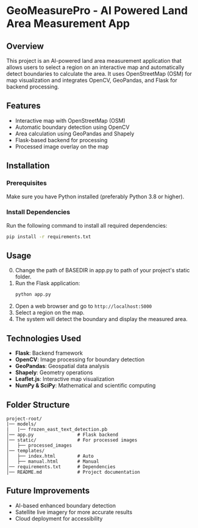 # GeoMeasurePro - AI Powered Land Area Measurement App

## Overview
This project is an AI-powered land area measurement application that allows users to select a region on an interactive map and automatically detect boundaries to calculate the area. It uses OpenStreetMap (OSM) for map visualization and integrates OpenCV, GeoPandas, and Flask for backend processing.

## Features
- Interactive map with OpenStreetMap (OSM)
- Automatic boundary detection using OpenCV
- Area calculation using GeoPandas and Shapely
- Flask-based backend for processing
- Processed image overlay on the map

## Installation

### Prerequisites
Make sure you have Python installed (preferably Python 3.8 or higher).

### Install Dependencies
Run the following command to install all required dependencies:
```bash
pip install -r requirements.txt
```

## Usage
0. Change the path of BASEDIR in app.py to path of your project's static folder.
1. Run the Flask application:
   ```bash
   python app.py
   ```
2. Open a web browser and go to `http://localhost:5000`
3. Select a region on the map.
4. The system will detect the boundary and display the measured area.

## Technologies Used
- **Flask**: Backend framework
- **OpenCV**: Image processing for boundary detection
- **GeoPandas**: Geospatial data analysis
- **Shapely**: Geometry operations
- **Leaflet.js**: Interactive map visualization
- **NumPy & SciPy**: Mathematical and scientific computing

## Folder Structure
```
project-root/
|── models/
|   |── frozen_east_text_detection.pb
│── app.py                # Flask backend
│── static/               # For processed images
│   ├── processed_images
│── templates/
│   ├── index.html        # Auto 
│   ├── manual.html       # Manual
│── requirements.txt      # Dependencies
│── README.md             # Project documentation
```

## Future Improvements
- AI-based enhanced boundary detection
- Satellite live imagery for more accurate results 
- Cloud deployment for accessibility

